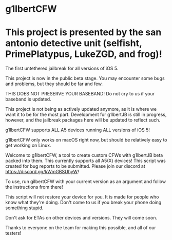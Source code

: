# g1lbertCFW
# This project is presented by the san antonio detective unit (selfisht, PrimePlatypus, LukeZGD, and frog)!

The first untethered jailbreak for all versions of iOS 5.

This project is now in the public beta stage. You may encounter some bugs and problems, but they should be far and few.

THIS DOES NOT PRESERVE YOUR BASEBAND! Do not cry to us if your baseband is updated.

This project is not being as actively updated anymore, as it is where we want it to be for the most part. Development for g1lbertJB is still in progress, however, and the jailbreak packages here will be updated to reflect such.

g1lbertCFW supports ALL A5 devices running ALL versions of iOS 5!

g1lbertCFW only works on macOS right now, but should be relatively easy to get working on Linux.

Welcome to g1lbertCFW, a tool to create custom CFWs with g1lbertJB beta packed into them. This currently supports all A5(X) devices!
This script was created for bug reports to be submitted. Please join our discord at https://discord.gg/kWmGBSUhyW!

To use, run gilbertCFW with your current version as an argument and follow the instructions from there!

This script will not restore your device for you. It is made for people who know what they're doing. Don't come to us if you break your phone doing something stupid.

Don't ask for ETAs on other devices and versions. They will come soon.

Thanks to everyone on the team for making this possible, and all of our testers!
